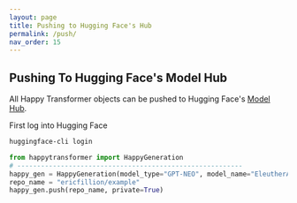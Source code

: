 ```yaml
---
layout: page
title: Pushing to Hugging Face's Hub
permalink: /push/
nav_order: 15
---
```

## Pushing To Hugging Face's Model Hub


All Happy Transformer objects can be pushed to Hugging Face's [Model Hub](https://huggingface.co/).

First log into Hugging Face 

```bash
huggingface-cli login
```

```python
from happytransformer import HappyGeneration
# ---------------------------------------------------------
happy_gen = HappyGeneration(model_type="GPT-NEO", model_name="EleutherAI/gpt-neo-125M")
repo_name = "ericfillion/example"
happy_gen.push(repo_name, private=True)

```



